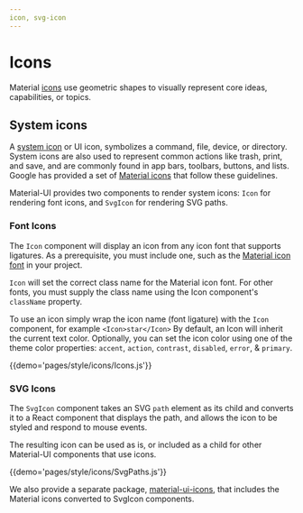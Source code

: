 ```yaml
---
icon, svg-icon
---
```


# Icons

Material [icons](https://material.io/guidelines/style/icons.html) use geometric shapes to visually
represent core ideas, capabilities, or topics.

## System icons
A [system icon](https://material.io/guidelines/style/icons.html#icons-system-icons) or UI icon, symbolizes
a command, file, device, or directory. System icons are also used to represent common actions like trash, 
print, and save, and are commonly found in app bars, toolbars, buttons, and lists. Google has provided a 
set of [Material icons](https://material.io/icons/) that follow these guidelines.
 
Material-UI provides two components to render system icons: `Icon` for rendering font icons, and `SvgIcon` 
for rendering SVG paths.

### Font Icons

The `Icon` component will display an icon from any icon font that supports ligatures. 
As a prerequisite, you must include one, such as the 
[Material icon font](http://google.github.io/material-design-icons/#icon-font-for-the-web) in your project. 
 
`Icon` will set the correct class name for the Material icon font. For other fonts, you must supply the 
class name using the Icon component's `className` property.

To use an icon simply wrap the icon name (font ligature) with the `Icon` component, for example 
`<Icon>star</Icon>` 
By default, an Icon will inherit the current text color. Optionally, you can set the icon color using one
of the theme color properties: `accent`, `action`, `contrast`, `disabled`, `error`, & `primary`.

{{demo='pages/style/icons/Icons.js'}}

### SVG Icons

The `SvgIcon` component takes an SVG `path` element as its child and converts it to a React component that
displays the path, and allows the icon to be styled and respond to mouse events.

The resulting icon can be used as is, or included as a child for other Material-UI components that use icons.

{{demo='pages/style/icons/SvgPaths.js'}}

We also provide a separate package, [material-ui-icons](https://www.npmjs.com/package/material-ui-icons), 
that includes the Material icons converted to SvgIcon components.
